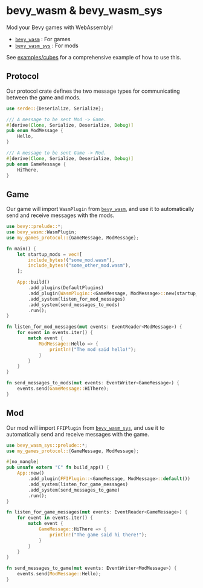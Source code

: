 # bevy_wasm & bevy_wasm_sys

Mod your Bevy games with WebAssembly!

- [`bevy_wasm`](https://crates.io/crates/bevy_wasm) : For games
- [`bevy_wasm_sys`](https://crates.io/crates/bevy_wasm_sys) : For mods

See [examples/cubes](https://github.com/BrandonDyer64/bevy_wasm/tree/main/examples/cubes) for a comprehensive example of how to use this.

## Protocol

Our protocol crate defines the two message types for communicating between the game and mods.

```rust
use serde::{Deserialize, Serialize};

/// A message to be sent Mod -> Game.
#[derive(Clone, Serialize, Deserialize, Debug)]
pub enum ModMessage {
    Hello,
}

/// A message to be sent Game -> Mod.
#[derive(Clone, Serialize, Deserialize, Debug)]
pub enum GameMessage {
    HiThere,
}
```

## Game

Our game will import `WasmPlugin` from [`bevy_wasm`](https://crates.io/crates/bevy_wasm), and use it to automatically send and receive messages with the mods.

```rust
use bevy::prelude::*;
use bevy_wasm::WasmPlugin;
use my_games_protocol::{GameMessage, ModMessage};

fn main() {
    let startup_mods = vec![
        include_bytes!("some_mod.wasm"),
        include_bytes!("some_other_mod.wasm"),
    ];

    App::build()
        .add_plugins(DefaultPlugins)
        .add_plugin(WasmPlugin::<GameMessage, ModMessage>::new(startup_mods))
        .add_system(listen_for_mod_messages)
        .add_system(send_messages_to_mods)
        .run();
}

fn listen_for_mod_messages(mut events: EventReader<ModMessage>) {
    for event in events.iter() {
        match event {
            ModMessage::Hello => {
                println!("The mod said hello!");
            }
        }
    }
}

fn send_messages_to_mods(mut events: EventWriter<GameMessage>) {
    events.send(GameMessage::HiThere);
}
```

## Mod

Our mod will import `FFIPlugin` from [`bevy_wasm_sys`](https://crates.io/crates/bevy_wasm_sys), and use it to automatically send and receive messages with the game.

```rust
use bevy_wasm_sys::prelude::*;
use my_games_protocol::{GameMessage, ModMessage};

#[no_mangle]
pub unsafe extern "C" fn build_app() {
    App::new()
        .add_plugin(FFIPlugin::<GameMessage, ModMessage>::default())
        .add_system(listen_for_game_messages)
        .add_system(send_messages_to_game)
        .run();
}

fn listen_for_game_messages(mut events: EventReader<GameMessage>) {
    for event in events.iter() {
        match event {
            GameMessage::HiThere => {
                println!("The game said hi there!");
            }
        }
    }
}

fn send_messages_to_game(mut events: EventWriter<ModMessage>) {
    events.send(ModMessage::Hello);
}
```
